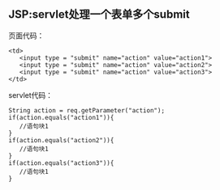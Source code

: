 ## JSP:servlet处理一个表单多个submit  
 页面代码：
 ```
 <td>
 	<input type = "submit" name="action" value="action1">
 	<input type = "submit" name="action" value="action2">
 	<input type = "submit" name="action" value="action3">
 </td>
 ```
 servlet代码：  
 ```
 String action = req.getParameter("action");
 if(action.equals("action1")){
 	//语句块1
 }
 if(action.equals("action2")){
 	//语句块1
 }
 if(action.equals("action3")){
 	//语句块1
 }
 ```
